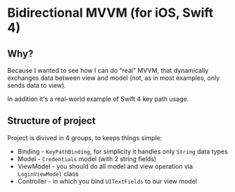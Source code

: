 # Bidirectional MVVM (for iOS, Swift 4)

## Why?

Because I wanted to see how I can do "real" MVVM, that dynamically exchanges data between view and model (not, as in most examples, only sends data to view).

In addition it's a  real-world example of Swift 4 key path usage.

## Structure of project

Project is divived in 4 groups, to keeps things simple:
- Binding - `KeyPathBinding`, for simplicity it handles only `String` data types
- Model - `Credentials` model (with 2 string fields)
- ViewModel - you should do all model and view operation via `LoginViewModel` class
- Controller - in which you bind `UITextFields` to our view model
